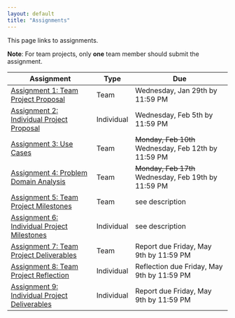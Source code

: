 ```yaml
---
layout: default
title: "Assignments"
---
```


This page links to assignments.

**Note**: For team projects, only **one** team member should submit the assignment.

Assignment | Type |  Due
---------- | ---- |  ---
[Assignment 1: Team Project Proposal](assign01.html) | Team | Wednesday, Jan 29th by 11:59 PM
[Assignment 2: Individual Project Proposal](assign02.html) | Individual | Wednesday, Feb 5th by 11:59 PM
[Assignment 3: Use Cases](assign03.html) | Team | <strike>Monday, Feb 10th</strike> Wednesday, Feb 12th by 11:59 PM
[Assignment 4: Problem Domain Analysis](assign04.html) | Team | <strike>Monday, Feb 17th</strike> Wednesday, Feb 19th by 11:59 PM
[Assignment 5: Team Project Milestones](assign05.html) | Team | see description
[Assignment 6: Individual Project Milestones](assign06.html) | Individual | see description
[Assignment 7: Team Project Deliverables](assign07.html) | Team | Report due Friday, May 9th by 11:59 PM
[Assignment 8: Team Project Reflection](assign08.html) | Individual | Reflection due Friday, May 9th by 11:59 PM
[Assignment 9: Individual Project Deliverables](assign09.html) | Individual | Report due Friday, May 9th by 11:59 PM
